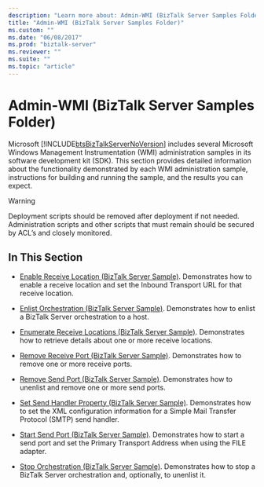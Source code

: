 ```yaml
---
description: "Learn more about: Admin-WMI (BizTalk Server Samples Folder)"
title: "Admin-WMI (BizTalk Server Samples Folder)"
ms.custom: ""
ms.date: "06/08/2017"
ms.prod: "biztalk-server"
ms.reviewer: ""
ms.suite: ""
ms.topic: "article"
---
```

# Admin-WMI (BizTalk Server Samples Folder)
Microsoft [!INCLUDE[btsBizTalkServerNoVersion](../includes/btsbiztalkservernoversion-md.md)] includes several Microsoft Windows Management Instrumentation (WMI) administration samples in its software development kit (SDK). This section provides detailed information about the functionality demonstrated by each WMI administration sample, instructions for building and running the sample, and the results you can expect.  
  
> [!WARNING]
>  Deployment scripts should be removed after deployment if not needed. Administration scripts and other scripts that must remain should be secured by ACL’s and closely monitored.  
  
## In This Section  
  
-   [Enable Receive Location (BizTalk Server Sample)](../core/enable-receive-location-biztalk-server-sample.md). Demonstrates how to enable a receive location and set the Inbound Transport URL for that receive location.  
  
-   [Enlist Orchestration (BizTalk Server Sample)](../core/enlist-orchestration-biztalk-server-sample.md). Demonstrates how to enlist a BizTalk Server orchestration to a host.  
  
-   [Enumerate Receive Locations (BizTalk Server Sample)](../core/enumerate-receive-locations-biztalk-server-sample.md). Demonstrates how to retrieve details about one or more receive locations.  
  
-   [Remove Receive Port (BizTalk Server Sample)](../core/remove-receive-port-biztalk-server-sample.md). Demonstrates how to remove one or more receive ports.  
  
-   [Remove Send Port (BizTalk Server Sample)](../core/remove-send-port-biztalk-server-sample.md). Demonstrates how to unenlist and remove one or more send ports.  
  
-   [Set Send Handler Property (BizTalk Server Sample)](../core/set-send-handler-property-biztalk-server-sample.md). Demonstrates how to set the XML configuration information for a Simple Mail Transfer Protocol (SMTP) send handler.  
  
-   [Start Send Port (BizTalk Server Sample)](../core/start-send-port-biztalk-server-sample.md). Demonstrates how to start a send port and set the Primary Transport Address when using the FILE adapter.  
  
-   [Stop Orchestration (BizTalk Server Sample)](../core/stop-orchestration-biztalk-server-sample.md). Demonstrates how to stop a BizTalk Server orchestration and, optionally, to unenlist it.
